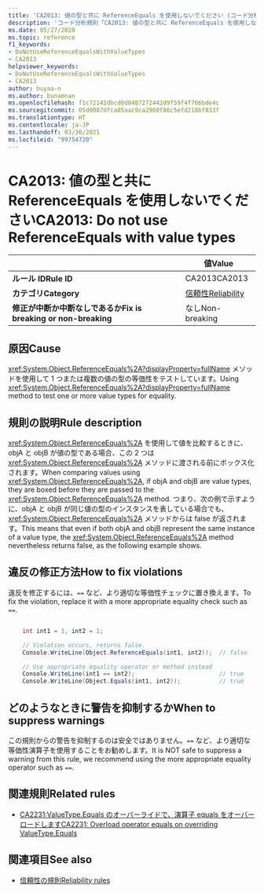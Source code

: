 ```yaml
---
title: 'CA2013: 値の型と共に ReferenceEquals を使用しないでください (コード分析)'
description: 'コード分析規則「CA2013: 値の型と共に ReferenceEquals を使用しないでください」について'
ms.date: 05/27/2020
ms.topic: reference
f1_keywords:
- DoNotUseReferenceEqualsWithValueTypes
- CA2013
helpviewer_keywords:
- DoNotUseReferenceEqualsWithValueTypes
- CA2013
author: buyaa-n
ms.author: bunamnan
ms.openlocfilehash: f1c72142dbcd0d8487272442d9f59f4f766bde4c
ms.sourcegitcommit: 05d0087dfca85aac9ca2960f86c5efd218bf833f
ms.translationtype: HT
ms.contentlocale: ja-JP
ms.lasthandoff: 03/30/2021
ms.locfileid: "99754720"
---
```

# <a name="ca2013-do-not-use-referenceequals-with-value-types"></a><span data-ttu-id="e9808-103">CA2013: 値の型と共に ReferenceEquals を使用しないでください</span><span class="sxs-lookup"><span data-stu-id="e9808-103">CA2013: Do not use ReferenceEquals with value types</span></span>

| | <span data-ttu-id="e9808-104">値</span><span class="sxs-lookup"><span data-stu-id="e9808-104">Value</span></span> |
|-|-|
| <span data-ttu-id="e9808-105">**ルール ID**</span><span class="sxs-lookup"><span data-stu-id="e9808-105">**Rule ID**</span></span> |<span data-ttu-id="e9808-106">CA2013</span><span class="sxs-lookup"><span data-stu-id="e9808-106">CA2013</span></span>|
| <span data-ttu-id="e9808-107">**カテゴリ**</span><span class="sxs-lookup"><span data-stu-id="e9808-107">**Category**</span></span> |[<span data-ttu-id="e9808-108">信頼性</span><span class="sxs-lookup"><span data-stu-id="e9808-108">Reliability</span></span>](reliability-warnings.md)|
| <span data-ttu-id="e9808-109">**修正が中断か中断なしであるか**</span><span class="sxs-lookup"><span data-stu-id="e9808-109">**Fix is breaking or non-breaking**</span></span> |<span data-ttu-id="e9808-110">なし</span><span class="sxs-lookup"><span data-stu-id="e9808-110">Non-breaking</span></span>|

## <a name="cause"></a><span data-ttu-id="e9808-111">原因</span><span class="sxs-lookup"><span data-stu-id="e9808-111">Cause</span></span>

<span data-ttu-id="e9808-112"><xref:System.Object.ReferenceEquals%2A?displayProperty=fullName> メソッドを使用して 1 つまたは複数の値の型の等価性をテストしています。</span><span class="sxs-lookup"><span data-stu-id="e9808-112">Using <xref:System.Object.ReferenceEquals%2A?displayProperty=fullName> method to test one or more value types for equality.</span></span>

## <a name="rule-description"></a><span data-ttu-id="e9808-113">規則の説明</span><span class="sxs-lookup"><span data-stu-id="e9808-113">Rule description</span></span>

<span data-ttu-id="e9808-114"><xref:System.Object.ReferenceEquals%2A> を使用して値を比較するときに、objA と objB が値の型である場合、この 2 つは <xref:System.Object.ReferenceEquals%2A> メソッドに渡される前にボックス化されます。</span><span class="sxs-lookup"><span data-stu-id="e9808-114">When comparing values using <xref:System.Object.ReferenceEquals%2A>, if objA and objB are value types, they are boxed before they are passed to the <xref:System.Object.ReferenceEquals%2A> method.</span></span> <span data-ttu-id="e9808-115">つまり、次の例で示すように、objA と objB が同じ値の型のインスタンスを表している場合でも、<xref:System.Object.ReferenceEquals%2A> メソッドからは false が返されます。</span><span class="sxs-lookup"><span data-stu-id="e9808-115">This means that even if both objA and objB represent the same instance of a value type, the <xref:System.Object.ReferenceEquals%2A> method nevertheless returns false, as the following example shows.</span></span>

## <a name="how-to-fix-violations"></a><span data-ttu-id="e9808-116">違反の修正方法</span><span class="sxs-lookup"><span data-stu-id="e9808-116">How to fix violations</span></span>

<span data-ttu-id="e9808-117">違反を修正するには、`==` など、より適切な等価性チェックに置き換えます。</span><span class="sxs-lookup"><span data-stu-id="e9808-117">To fix the violation, replace it with a more appropriate equality check such as `==`.</span></span>

```csharp

    int int1 = 1, int2 = 1;

    // Violation occurs, returns false.
    Console.WriteLine(Object.ReferenceEquals(int1, int2));  // false

    // Use appropriate equality operator or method instead
    Console.WriteLine(int1 == int2);                        // true
    Console.WriteLine(Object.Equals(int1, int2));           // true
```

## <a name="when-to-suppress-warnings"></a><span data-ttu-id="e9808-118">どのようなときに警告を抑制するか</span><span class="sxs-lookup"><span data-stu-id="e9808-118">When to suppress warnings</span></span>

<span data-ttu-id="e9808-119">この規則からの警告を抑制するのは安全ではありません。`==` など、より適切な等価性演算子を使用することをお勧めします。</span><span class="sxs-lookup"><span data-stu-id="e9808-119">It is NOT safe to suppress a warning from this rule, we recommend using the more appropriate equality operator such as `==`.</span></span>

## <a name="related-rules"></a><span data-ttu-id="e9808-120">関連規則</span><span class="sxs-lookup"><span data-stu-id="e9808-120">Related rules</span></span>

- [<span data-ttu-id="e9808-121">CA2231:ValueType.Equals のオーバーライドで、演算子 equals をオーバーロードします</span><span class="sxs-lookup"><span data-stu-id="e9808-121">CA2231: Overload operator equals on overriding ValueType.Equals</span></span>](CA2231.md)

## <a name="see-also"></a><span data-ttu-id="e9808-122">関連項目</span><span class="sxs-lookup"><span data-stu-id="e9808-122">See also</span></span>

- [<span data-ttu-id="e9808-123">信頼性の規則</span><span class="sxs-lookup"><span data-stu-id="e9808-123">Reliability rules</span></span>](reliability-warnings.md)
